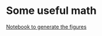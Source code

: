 # Some useful math


[Notebook to generate the figures](https://github.com/probml/pyprobml/blob/master/notebooks/figures/AppendixA_figures.ipynb)

